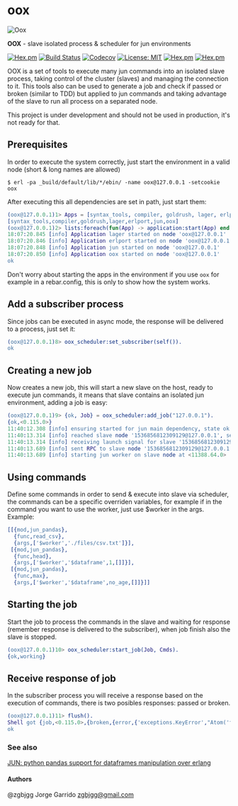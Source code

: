 # oox
![Oox](https://user-images.githubusercontent.com/1471055/37486572-7fedf338-2854-11e8-8bba-fe635c6532a3.jpg)

**OOX** - slave isolated process & scheduler for jun environments

[![Hex.pm](https://img.shields.io/hexpm/v/oox.svg)](https://hex.pm/packages/oox) 
[![Build Status](https://travis-ci.org/zgbjgg/oox.svg?branch=master)](https://travis-ci.org/zgbjgg/oox)
[![Codecov](https://img.shields.io/codecov/c/github/zgbjgg/oox.svg)](https://codecov.io/gh/zgbjgg/oox)
[![License: MIT](https://img.shields.io/github/license/zgbjgg/oox.svg)](https://raw.githubusercontent.com/zgbjgg/oox/master/LICENSE)
[![Hex.pm](https://img.shields.io/hexpm/dt/oox.svg)](https://hex.pm/packages/oox)
[![Hex.pm](https://img.shields.io/hexpm/dw/oox.svg)](https://hex.pm/packages/oox)

OOX is a set of tools to execute many jun commands into an isolated slave process, taking control of the cluster (slaves) and managing
the connection to it. This tools also can be used to generate a job and check if passed or broken (similar to TDD) but applied to
jun commands and taking advantage of the slave to run all process on a separated node.

This project is under development and should not be used in production, it's not ready for that.

## Prerequisites

In order to execute the system correctly, just start the environment in a valid node (short & long names are allowed)

```shell
$ erl -pa _build/default/lib/*/ebin/ -name oox@127.0.0.1 -setcookie oox
```

After executing this all dependencies are set in path, just start them:

```erlang
(oox@127.0.0.1)1> Apps = [syntax_tools, compiler, goldrush, lager, erlport, jun, oox].
[syntax_tools,compiler,goldrush,lager,erlport,jun,oox]
(oox@127.0.0.1)2> lists:foreach(fun(App) -> application:start(App) end, Apps).
18:07:20.845 [info] Application lager started on node 'oox@127.0.0.1'
18:07:20.846 [info] Application erlport started on node 'oox@127.0.0.1'
18:07:20.848 [info] Application jun started on node 'oox@127.0.0.1'
18:07:20.850 [info] Application oox started on node 'oox@127.0.0.1'
ok
```

Don't worry about starting the apps in the environment if you use `oox` for example in a rebar.config,
this is only to show how the system works.

## Add a subscriber process

Since jobs can be executed in async mode, the response will be delivered to a process, just set it:

```erlang
(oox@127.0.0.1)8> oox_scheduler:set_subscriber(self()).
ok
```

## Creating a new job

Now creates a new job, this will start a new slave on the host, ready to execute jun commands, it means that
slave contains an isolated jun environment, adding a job is easy:

```erlang
(oox@127.0.0.1)9> {ok, Job} = oox_scheduler:add_job("127.0.0.1").
{ok,<0.115.0>}
11:40:12.308 [info] ensuring started for jun main dependency, state ok
11:40:13.314 [info] reached slave node '1536856812309129@127.0.0.1', sending launch signal to main process <0.118.0>
11:40:13.314 [info] receiving launch signal for slave '1536856812309129@127.0.0.1'
11:40:13.689 [info] sent RPC to slave node '1536856812309129@127.0.0.1' with response {ok,<11388.64.0>}
11:40:13.689 [info] starting jun worker on slave node at <11388.64.0>
```

## Using commands

Define some commands in order to send & execute into slave via scheduler, the commands can be a specific overriden variables,
for example if in the command you want to use the worker, just use $worker in the args. Example:

```erlang
[[{mod,jun_pandas},
  {func,read_csv},
  {args,['$worker','./files/csv.txt']}],
 [{mod,jun_pandas},
  {func,head},
  {args,['$worker','$dataframe',1,[]]}],
 [{mod,jun_pandas},
  {func,max},
  {args,['$worker','$dataframe',no_age,[]]}]]
```

## Starting the job

Start the job to process the commands in the slave and waiting for response (remember response is delivered to the subscriber),
when job finish also the slave is stopped.

```erlang
(oox@127.0.0.1)10> oox_scheduler:start_job(Job, Cmds).
{ok,working}
```

## Receive response of job

In the subscriber process you will receive a response based on the execution of commands, there is two posibles responses: passed or broken.

```erlang
(oox@127.0.0.1)11> flush().
Shell got {job,<0.115.0>,{broken,{error,{'exceptions.KeyError',"Atom('fage')"}}}}
ok
```
### See also

[JUN: python pandas support for dataframes manipulation over erlang](https://github.com/zgbjgg/jun)

#### Authors

@zgbjgg Jorge Garrido <zgbjgg@gmail.com>
